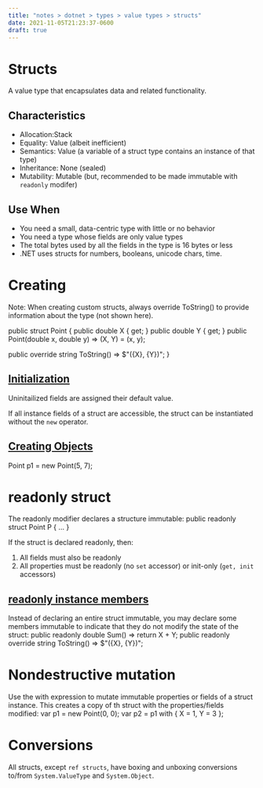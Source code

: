 ```yaml
---
title: "notes > dotnet > types > value types > structs"
date: 2021-11-05T21:23:37-0600
draft: true
---
```

# Structs
A value type that encapsulates data and related functionality.

## Characteristics
- Allocation:Stack
- Equality: Value (albeit inefficient)
- Semantics: Value (a variable of a struct type contains an instance of that type)
- Inheritance: None (sealed)
- Mutability: Mutable (but, recommended to be made immutable with `readonly` modifer)

## Use When
- You need a small, data-centric type with little or no behavior
- You need a type whose fields are only value types
- The total bytes used by all the fields in the type is 16 bytes or less
- .NET uses structs for numbers, booleans, unicode chars, time.

# Creating
Note: When creating custom structs, always override ToString() to provide information about the type (not shown here).

public struct Point {
public double X { get; }
public double Y { get; }
public Point(double x, double y) => (X, Y) = (x, y);

public override string ToString() => $"({X}, {Y})";
}

## <u>Initialization</u>
Uninitailized fields are assigned their default value.

If all instance fields of a struct are accessible, the struct can be instantiated without the `new` operator.

## <u>Creating Objects</u>
Point p1 = new Point(5, 7);

# readonly struct
The readonly modifier declares a structure immutable:
public readonly struct Point P { … }

If the struct is declared readonly, then:
1.  All fields must also be readonly
2.  All properties must be readonly (no `set` accessor) or init-only (`get, init` accessors)

## <u>readonly instance members</u>
Instead of declaring an entire struct immutable, you may declare some members immutable to indicate that they do not modify the state of the struct:
public readonly double Sum() => return X + Y;
public readonly override string ToString() => $"({X}, {Y})";

# Nondestructive mutation
Use the with expression to mutate immutable properties or fields of a struct instance.
This creates a copy of th struct with the properties/fields modified:
var p1 = new Point(0, 0);
var p2 = p1 with { X = 1, Y = 3 };

# Conversions
All structs, except `ref structs`, have boxing and unboxing conversions to/from `System.ValueType` and `System.Object`.